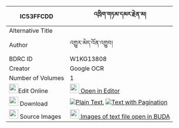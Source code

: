 |IC53FFCDD|འཁྲིག་གཏམ་དམར་རྗེན་མ། 
| --- | --- 
|Alternative Title |
|Author| འགྱུར་མེད་འོན་འགྱུབ།
|BDRC ID | W1KG13808
|Creator | Google OCR
|Number of Volumes| 1
|<img width="25" src="https://img.icons8.com/color/25/000000/edit-property.png">Edit Online| [<img width="25" src="https://avatars.githubusercontent.com/u/45091458?s=200&v=4"> Open in Editor](http://editor.openpecha.org/IC53FFCDD)
|<img width="25" src="https://img.icons8.com/fluent/48/000000/download-2.png"/>  Download | [![](https://img.icons8.com/color/20/000000/txt.png)Plain Text](https://github.com/Openpecha/IC53FFCDD/releases/download/v1/trik_tam_marjen_ma_plain_IC53FFCDD.zip), [![](https://img.icons8.com/color/20/000000/txt.png)Text with Pagination](https://github.com/Openpecha/IC53FFCDD/releases/download/v1/trik_tam_marjen_ma_pages_IC53FFCDD.zip)
|<img width="25" src="https://img.icons8.com/plasticine/100/000000/pictures-folder.png"/>  Source Images | [<img width="25" src="https://library.bdrc.io/icons/BUDA-small.svg"> Images of text file open in BUDA](https://library.bdrc.io/show/bdr:W1KG13808)